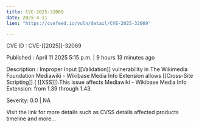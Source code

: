 ```yaml
---
title: CVE-2025-32069
date: 2025-4-11
lien: "https://cvefeed.io/vuln/detail/CVE-2025-32069"

---
```


CVE ID : CVE-[[2025]]-32069

Published :  April 11
2025
5:15 p.m. | 9 hours
13 minutes ago

Description : Improper Input  [[Validation]] vulnerability in The Wikimedia Foundation Mediawiki - Wikibase Media Info Extension allows  [[Cross-Site Scripting]] ( [[XSS]]).This issue affects Mediawiki - Wikibase Media Info Extension: from 1.39 through 1.43.

Severity: 0.0 | NA

Visit the link for more details
such as CVSS details
affected products
timeline
and more...
